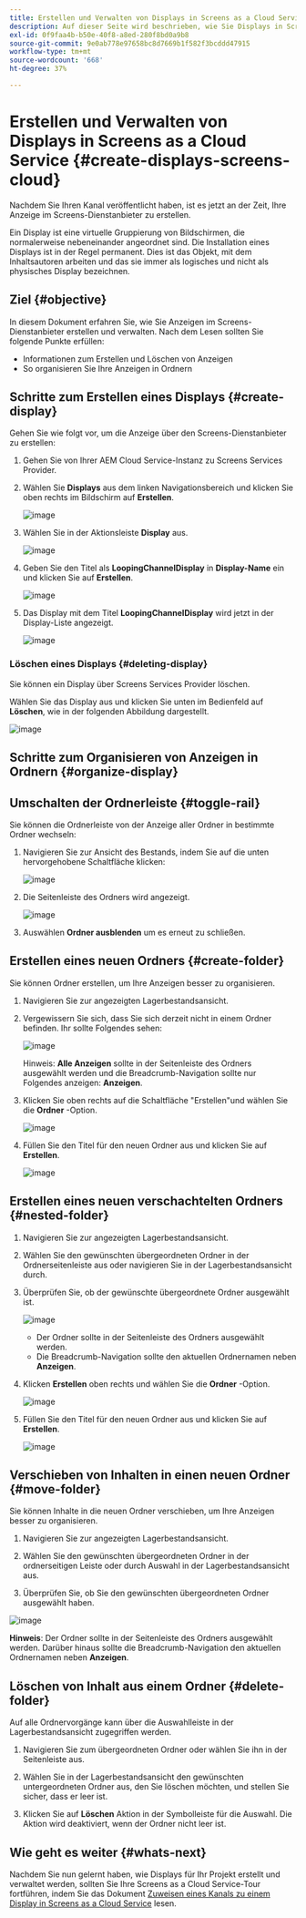 ```yaml
---
title: Erstellen und Verwalten von Displays in Screens as a Cloud Service
description: Auf dieser Seite wird beschrieben, wie Sie Displays in Screens as a Cloud Service erstellen und verwalten.
exl-id: 0f9faa4b-b50e-40f8-a8ed-280f8bd0a9b8
source-git-commit: 9e0ab778e97658bc8d7669b1f582f3bcddd47915
workflow-type: tm+mt
source-wordcount: '668'
ht-degree: 37%

---
```


# Erstellen und Verwalten von Displays in Screens as a Cloud Service {#create-displays-screens-cloud}

Nachdem Sie Ihren Kanal veröffentlicht haben, ist es jetzt an der Zeit, Ihre Anzeige im Screens-Dienstanbieter zu erstellen.

Ein Display ist eine virtuelle Gruppierung von Bildschirmen, die normalerweise nebeneinander angeordnet sind. Die Installation eines Displays ist in der Regel permanent. Dies ist das Objekt, mit dem Inhaltsautoren arbeiten und das sie immer als logisches und nicht als physisches Display bezeichnen.

## Ziel {#objective}

In diesem Dokument erfahren Sie, wie Sie Anzeigen im Screens-Dienstanbieter erstellen und verwalten. Nach dem Lesen sollten Sie folgende Punkte erfüllen:

* Informationen zum Erstellen und Löschen von Anzeigen
* So organisieren Sie Ihre Anzeigen in Ordnern

## Schritte zum Erstellen eines Displays {#create-display}

Gehen Sie wie folgt vor, um die Anzeige über den Screens-Dienstanbieter zu erstellen:

1. Gehen Sie von Ihrer AEM Cloud Service-Instanz zu Screens Services Provider.
1. Wählen Sie **Displays** aus dem linken Navigationsbereich und klicken Sie oben rechts im Bildschirm auf **Erstellen**.

   ![image](/help/screens-cloud/assets/display/disp-1.png)

1. Wählen Sie in der Aktionsleiste **Display** aus.

   ![image](/help/screens-cloud/assets/display/disp-2.png)

1. Geben Sie den Titel als **LoopingChannelDisplay** in **Display-Name** ein und klicken Sie auf **Erstellen**.

   ![image](/help/screens-cloud/assets/display/disp3.png)

1. Das Display mit dem Titel **LoopingChannelDisplay** wird jetzt in der Display-Liste angezeigt.

   ![image](/help/screens-cloud/assets/display/disp-4.png)

### Löschen eines Displays {#deleting-display}

Sie können ein Display über Screens Services Provider löschen.

Wählen Sie das Display aus und klicken Sie unten im Bedienfeld auf **Löschen**, wie in der folgenden Abbildung dargestellt.

![image](/help/screens-cloud/assets/display/disp-5.png)

## Schritte zum Organisieren von Anzeigen in Ordnern {#organize-display}

## Umschalten der Ordnerleiste {#toggle-rail}

Sie können die Ordnerleiste von der Anzeige aller Ordner in bestimmte Ordner wechseln:

1. Navigieren Sie zur Ansicht des Bestands, indem Sie auf die unten hervorgehobene Schaltfläche klicken:

   ![image](/help/screens-cloud/assets/display/display-inventory.png)

1. Die Seitenleiste des Ordners wird angezeigt.

   ![image](/help/screens-cloud/assets/display/toggle-rail.png)

1. Auswählen **Ordner ausblenden** um es erneut zu schließen.

## Erstellen eines neuen Ordners {#create-folder}

Sie können Ordner erstellen, um Ihre Anzeigen besser zu organisieren.

1. Navigieren Sie zur angezeigten Lagerbestandsansicht.
1. Vergewissern Sie sich, dass Sie sich derzeit nicht in einem Ordner befinden. Ihr sollte Folgendes sehen:

   ![image](/help/screens-cloud/assets/display/verify-view.png)

   Hinweis: **Alle Anzeigen** sollte in der Seitenleiste des Ordners ausgewählt werden und die Breadcrumb-Navigation sollte nur Folgendes anzeigen: **Anzeigen**.

1. Klicken Sie oben rechts auf die Schaltfläche &quot;Erstellen&quot;und wählen Sie die **Ordner** -Option.

   ![image](/help/screens-cloud/assets/display/Createfolder.png)

1. Füllen Sie den Titel für den neuen Ordner aus und klicken Sie auf **Erstellen**.

   ![image](/help/screens-cloud/assets/display/Createfolder2.png)

## Erstellen eines neuen verschachtelten Ordners {#nested-folder}

1. Navigieren Sie zur angezeigten Lagerbestandsansicht.

1. Wählen Sie den gewünschten übergeordneten Ordner in der Ordnerseitenleiste aus oder navigieren Sie in der Lagerbestandsansicht durch.
1. Überprüfen Sie, ob der gewünschte übergeordnete Ordner ausgewählt ist.

   ![image](/help/screens-cloud/assets/display/Nestedview.png)

   * Der Ordner sollte in der Seitenleiste des Ordners ausgewählt werden.
   * Die Breadcrumb-Navigation sollte den aktuellen Ordnernamen neben **Anzeigen**.

1. Klicken  **Erstellen**  oben rechts und wählen Sie die **Ordner** -Option.

   ![image](/help/screens-cloud/assets/display/Createfolder.png)

1. Füllen Sie den Titel für den neuen Ordner aus und klicken Sie auf **Erstellen**.

   ![image](/help/screens-cloud/assets/display/Createfolder2.png)

## Verschieben von Inhalten in einen neuen Ordner {#move-folder}

Sie können Inhalte in die neuen Ordner verschieben, um Ihre Anzeigen besser zu organisieren.

1. Navigieren Sie zur angezeigten Lagerbestandsansicht.

1. Wählen Sie den gewünschten übergeordneten Ordner in der ordnerseitigen Leiste oder durch Auswahl in der Lagerbestandsansicht aus.

1. Überprüfen Sie, ob Sie den gewünschten übergeordneten Ordner ausgewählt haben.

![image](/help/screens-cloud/assets/display/movetofolder.png)

**Hinweis**: Der Ordner sollte in der Seitenleiste des Ordners ausgewählt werden. Darüber hinaus sollte die Breadcrumb-Navigation den aktuellen Ordnernamen neben **Anzeigen**.

## Löschen von Inhalt aus einem Ordner {#delete-folder}

Auf alle Ordnervorgänge kann über die Auswahlleiste in der Lagerbestandsansicht zugegriffen werden.

1. Navigieren Sie zum übergeordneten Ordner oder wählen Sie ihn in der Seitenleiste aus.

1. Wählen Sie in der Lagerbestandsansicht den gewünschten untergeordneten Ordner aus, den Sie löschen möchten, und stellen Sie sicher, dass er leer ist.

1. Klicken Sie auf **Löschen** Aktion in der Symbolleiste für die Auswahl. Die Aktion wird deaktiviert, wenn der Ordner nicht leer ist.


## Wie geht es weiter {#whats-next}

Nachdem Sie nun gelernt haben, wie Displays für Ihr Projekt erstellt und verwaltet werden, sollten Sie Ihre Screens as a Cloud Service-Tour fortführen, indem Sie das Dokument [Zuweisen eines Kanals zu einem Display in Screens as a Cloud Service](https://experienceleague.adobe.com/docs/experience-manager-cloud-service/screens-as-cloud-service/create-content/assigning-channels-to-display.html?lang=de) lesen.
